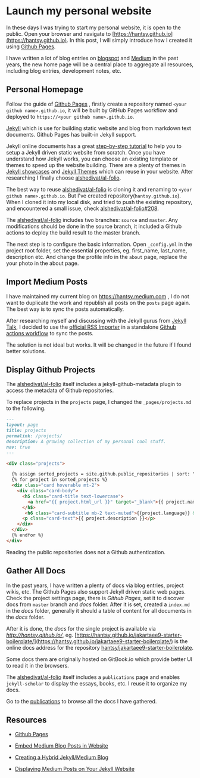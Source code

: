 # Launch my personal website

In these days I was trying to start my personal website, it is open to the public. Open your browser and navigate to [https://hantsy.github.io](https://hantsy.github.io). In  this post, I will simply introduce how I created it using [Github Pages](https://pages.github.com/).  

I have written a lot of blog entries on [blogspot](https://hantsy.blogspot.com) and  [Medium](https://hantsy.medium.com) in the past years, the new home page will be a central place to aggregate all resources, including blog entries, development notes, etc.

## Personal Homepage

Follow the guide of  [Github Pages](https://pages.github.com/) , firstly create a repository named `<your github name>.github.io`, it will be built by GitHub Pages workflow and deployed to `https://<your github name>.github.io`.

[Jekyll](https://jekyllrb.com/) which is use for building static website and blog from markdown text documents. Github Pages has built-in Jekyll support.  

Jekyll online documents has a great [step-by-step tutorial](https://jekyllrb.com/docs/step-by-step/01-setup/) to help you to setup a Jekyll driven static website from scratch. Once you have understand how Jekyll works, you can choose an existing template or themes to speed up the website building.  There are a plenty of themes in [Jekyll showcases](https://jekyllrb.com/showcase/) and [Jekyll Themes](http://jekyllthemes.org/) which can reuse in your website. After researching I finally choose [alshedivat/al-folio](https://github.com/alshedivat/al-folio).

The best way to reuse  [alshedivat/al-folio](https://github.com/alshedivat/al-folio) is cloning it and renaming to  `<your github name>.github.io`.  But I've created repository(`hantsy.github.io`).  When I cloned it into my local disk, and tried to push the existing repository,  and encountered a small issue, check [alshedivat/al-folio#208](https://github.com/alshedivat/al-folio/issues/208).

The  [alshedivat/al-folio](https://github.com/alshedivat/al-folio) includes two branches: `source` and `master`. Any modifications should be done in the source branch, it included a Github actions to deploy the build result to the master branch.

The next step is to configure the basic information.  Open `_config.yml` in the project root folder,  set the essential  properties, eg.  first_name, last_name, description etc. And change the profile info in the  `about` page, replace the your photo in the about page.

## Import Medium Posts

I have maintained my current blog on https://hantsy.medium.com , I do not want to duplicate the work and republish all posts on the `posts` page again.  The best way is to sync the posts automatically. 

After researching myself  and discussing with the Jekyll gurus from [Jekyll Talk](https://talk.jekyllrb.com), I decided to use the [official RSS Importer](https://import.jekyllrb.com/docs/rss/) in a standalone [Github actions workflow](https://github.com/hantsy/hantsy.github.io/blob/source/.github/workflows/medium-sync.yml) to sync the posts.

The solution is not ideal but works.  It will be changed in the future if I found better solutions.

## Display Github Projects

The [alshedivat/al-folio](https://github.com/alshedivat/al-folio) itself includes a jekyll-github-metadata plugin to access the   metadata of Github repositories.

To replace projects in the  `projects` page, I changed the  `_pages/projects.md` to the following.

```markdown
---
layout: page
title: projects
permalink: /projects/
description: A growing collection of my personal cool stuff.
nav: true
---

<div class="projects">

  {% assign sorted_projects = site.github.public_repositories | sort: "stargazers_count"|reverse  %}
  {% for project in sorted_projects %}
  <div class="card hoverable mt-2">
    <div class="card-body">
      <h5 class="card-title text-lowercase">
        <a href="{{ project.html_url }}" target="_blank">{{ project.name }}</a>
      </h5>
       <h6 class="card-subtitle mb-2 text-muted">{{project.language}} &bull; <i class="fa fa-star"></i> {{project.stargazers_count}} </h6>
      <p class="card-text">{{ project.description }}</p>
    </div>
  </div>
  {% endfor %}
</div>
```

Reading the public repositories does not a Github authentication.

## Gather All Docs

In the past years, I have written a plenty of docs via blog entries, project wikis, etc.  The Github Pages also support Jekyll driven static web pages.   Check the project settings  page, there is *Github Pages*, set it to discover docs from `master` branch and *docs* folder. After it is set, created a `index.md` in the *docs* folder, generally it should a table of content for all documents in the *docs* folder.

After it is done, the *docs* for the single project is available via *http://hantsy.github.io/<your project name>*, eg.  [https://hantsy.github.io/jakartaee9-starter-boilerplate/](https://hantsy.github.io/jakartaee9-starter-boilerplate/) is the online docs address for the repository [hantsy/jakartaee9-starter-boilerplate](https://github.com/hantsy/jakartaee9-starter-boilerplate).

Some docs them are originally hosted on GitBook.io which provide better UI to read it in the browsers.

The [alshedivat/al-folio](https://github.com/alshedivat/al-folio) itself includes a `publications` page and enables  `jekyll-scholar` to display the essays, books, etc. I reuse it to organize my docs.

Go to the [publications](https://hantsy.github.io/publications/) to browse all the docs I have gathered.


## Resources

* [Github Pages](https://pages.github.com/) 

* [Embed Medium Blog Posts in Website](https://talk.jekyllrb.com/t/how-to-merge-medium-posts-and-local-posts-in-the-blog-list-page/5728)

* [Creating a Hybrid Jekyll/Medium Blog](https://jonbake.com/blog/2019/08/02/creating-a-hybrid-jekyll-medium-blog.html)

* [Displaying Medium Posts on Your Jekyll Website](https://medium.com/@jameshamann/displaying-medium-posts-on-your-jekyll-website-7eef230309e4)

  

